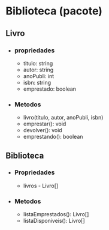 # Biblioteca (pacote)
## Livro
- ### propriedades
    - titulo: string
    - autor: string
    - anoPubli: int
    - isbn: string
    - emprestado: boolean

- ### Metodos
    - livro(titulo, autor, anoPubli, isbn)
    - emprestar(): void
    - devolver(): void
    - emprestando(): boolean

## Biblioteca

- ### Propriedades
    -  livros - Livro[]

- ### Metodos
    - listaEmprestados(): Livro[]
    - listaDisponiveis(): Livro[]